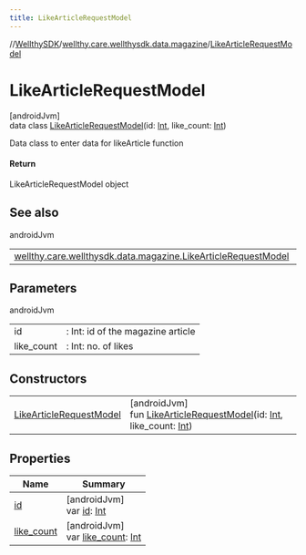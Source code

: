 ```yaml
---
title: LikeArticleRequestModel
---
```

//[WellthySDK](../../../index.html)/[wellthy.care.wellthysdk.data.magazine](../index.html)/[LikeArticleRequestModel](index.html)



# LikeArticleRequestModel



[androidJvm]\
data class [LikeArticleRequestModel](index.html)(id: [Int](https://kotlinlang.org/api/latest/jvm/stdlib/kotlin/-int/index.html), like_count: [Int](https://kotlinlang.org/api/latest/jvm/stdlib/kotlin/-int/index.html))

Data class to enter data for likeArticle function



#### Return



LikeArticleRequestModel object



## See also


androidJvm

| | |
|---|---|
| [wellthy.care.wellthysdk.data.magazine.LikeArticleRequestModel](index.html) |  |



## Parameters


androidJvm

| | |
|---|---|
| id | : Int: id of the magazine article |
| like_count | : Int: no. of likes |



## Constructors


| | |
|---|---|
| [LikeArticleRequestModel](-like-article-request-model.html) | [androidJvm]<br>fun [LikeArticleRequestModel](-like-article-request-model.html)(id: [Int](https://kotlinlang.org/api/latest/jvm/stdlib/kotlin/-int/index.html), like_count: [Int](https://kotlinlang.org/api/latest/jvm/stdlib/kotlin/-int/index.html)) |


## Properties


| Name | Summary |
|---|---|
| [id](id.html) | [androidJvm]<br>var [id](id.html): [Int](https://kotlinlang.org/api/latest/jvm/stdlib/kotlin/-int/index.html) |
| [like_count](like_count.html) | [androidJvm]<br>var [like_count](like_count.html): [Int](https://kotlinlang.org/api/latest/jvm/stdlib/kotlin/-int/index.html) |

